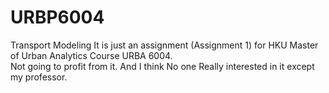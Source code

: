 # URBP6004
Transport Modeling
It is just an assignment (Assignment 1) for HKU Master of Urban Analytics Course URBA 6004.  
Not going to profit from it.
And I think No one Really interested in it except my professor.

